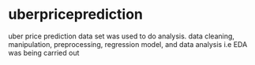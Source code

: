 # uberpriceprediction
uber price prediction data set was used to do analysis. data cleaning, manipulation, preprocessing, regression model, and data analysis i.e EDA was being carried out
